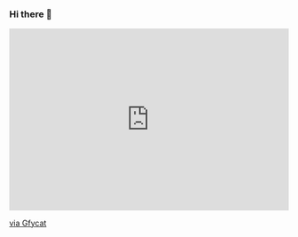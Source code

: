 ### Hi there 👋
<div style='position:relative; padding-bottom:calc(56.25% + 44px)'><iframe src='https://gfycat.com/ifr/BraveOptimalBaleenwhale' frameborder='0' scrolling='no' width='100%' height='100%' style='position:absolute;top:0;left:0;' allowfullscreen></iframe></div><p> <a href="https://gfycat.com/braveoptimalbaleenwhale-nils-lindback-synthwave">via Gfycat</a></p>

